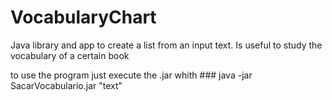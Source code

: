 # VocabularyChart
Java library and app to create a list from an input text. Is useful to study the vocabulary of a certain book

to use the program just execute the .jar whith ### java -jar SacarVocabulario.jar "text"
